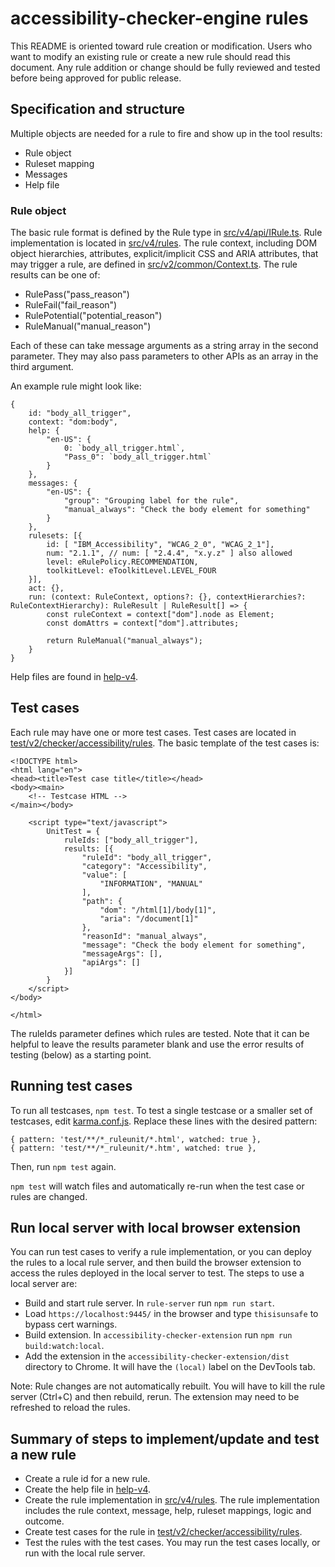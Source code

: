 # accessibility-checker-engine rules

This README is oriented toward rule creation or modification. Users who want to modify an existing rule or create a new rule should read this document. Any rule addition or change should be fully reviewed and tested before being approved for public release.

## Specification and structure

Multiple objects are needed for a rule to fire and show up in the tool results:

* Rule object
* Ruleset mapping
* Messages
* Help file
  
### Rule object

The basic rule format is defined by the Rule type in [src/v4/api/IRule.ts](src/v4/api/IRule.ts). Rule implementation is located in [src/v4/rules](src/v4/rules).  The rule context, including DOM object hierarchies, attributes, explicit/implicit CSS and ARIA attributes, that may trigger a rule, are defined in [src/v2/common/Context.ts](src/v2/common/Context.ts). The rule results can be one of:
* RulePass("pass_reason")
* RuleFail("fail_reason")
* RulePotential("potential_reason")
* RuleManual("manual_reason")
  
Each of these can take message arguments as a string array in the second parameter. They may also pass parameters to other APIs as an array in the third argument.

An example rule might look like:
```
{
    id: "body_all_trigger",
    context: "dom:body",
    help: {
        "en-US": {
            0: `body_all_trigger.html`,
            "Pass_0": `body_all_trigger.html`
        }
    },
    messages: {
        "en-US": {
            "group": "Grouping label for the rule",
            "manual_always": "Check the body element for something"
        }
    },
    rulesets: [{
        id: [ "IBM_Accessibility", "WCAG_2_0", "WCAG_2_1"],
        num: "2.1.1", // num: [ "2.4.4", "x.y.z" ] also allowed
        level: eRulePolicy.RECOMMENDATION,
        toolkitLevel: eToolkitLevel.LEVEL_FOUR
    }],
    act: {},
    run: (context: RuleContext, options?: {}, contextHierarchies?: RuleContextHierarchy): RuleResult | RuleResult[] => {
        const ruleContext = context["dom"].node as Element;
        const domAttrs = context["dom"].attributes;

        return RuleManual("manual_always");
    }
}
```

Help files are found in [help-v4](help-v4).

## Test cases

Each rule may have one or more test cases. Test cases are located in [test/v2/checker/accessibility/rules](test/v2/checker/accessibility/rules). The basic template of the test cases is:
```
<!DOCTYPE html>
<html lang="en">
<head><title>Test case title</title></head>
<body><main>
    <!-- Testcase HTML -->
</main></body>

    <script type="text/javascript">
        UnitTest = {
            ruleIds: ["body_all_trigger"],
            results: [{
                "ruleId": "body_all_trigger",
                "category": "Accessibility",
                "value": [
                    "INFORMATION", "MANUAL"
                ],
                "path": {
                    "dom": "/html[1]/body[1]",
                    "aria": "/document[1]"
                },
                "reasonId": "manual_always",
                "message": "Check the body element for something",
                "messageArgs": [],
                "apiArgs": []
            }]
        }
    </script>
</body>

</html>
```

The ruleIds parameter defines which rules are tested. Note that it can be helpful to leave the results parameter blank and use the error results of testing (below) as a starting point. 

## Running test cases

To run all testcases, `npm test`. To test a single testcase or a smaller set of testcases, edit [karma.conf.js](karma.conf.js). Replace these lines with the desired pattern:
```
{ pattern: 'test/**/*_ruleunit/*.html', watched: true },
{ pattern: 'test/**/*_ruleunit/*.htm', watched: true },
```
Then, run `npm test` again.

`npm test` will watch files and automatically re-run when the test case or rules are changed.

## Run local server with local browser extension

You can run test cases to verify a rule implementation, or you can deploy the rules to a local rule server, and then build the browser extension to access the rules deployed in the local server to test. The steps to use a local server are:

* Build and start rule server. In `rule-server` run `npm run start`.
* Load `https://localhost:9445/` in the browser and type `thisisunsafe` to bypass cert warnings.
* Build extension. In `accessibility-checker-extension` run `npm run build:watch:local`.
* Add the extension in the `accessibility-checker-extension/dist` directory to Chrome. It will have the `(local)` label on the DevTools tab.

Note: Rule changes are not automatically rebuilt. You will have to kill the rule server (Ctrl+C) and then rebuild, rerun. The extension may need to be refreshed to reload the rules.

## Summary of steps to implement/update and test a new rule

* Create a rule id for a new rule. 
* Create the help file in [help-v4](help-v4).
* Create the rule implementation in [src/v4/rules](src/v4/rules). The rule implementation includes the rule context, message, help, ruleset mappings, logic and outcome.
* Create test cases for the rule in [test/v2/checker/accessibility/rules](test/v2/checker/accessibility/rules).
* Test the rules with the test cases. You may run the test cases locally, or run with the local rule server. 
